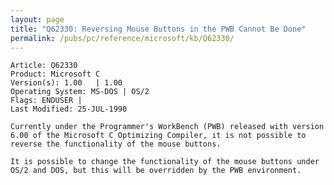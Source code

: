 ```yaml
---
layout: page
title: "Q62330: Reversing Mouse Buttons in the PWB Cannot Be Done"
permalink: /pubs/pc/reference/microsoft/kb/Q62330/
---
```


	Article: Q62330
	Product: Microsoft C
	Version(s): 1.00   | 1.00
	Operating System: MS-DOS | OS/2
	Flags: ENDUSER |
	Last Modified: 25-JUL-1990
	
	Currently under the Programmer's WorkBench (PWB) released with version
	6.00 of the Microsoft C Optimizing Compiler, it is not possible to
	reverse the functionality of the mouse buttons.
	
	It is possible to change the functionality of the mouse buttons under
	OS/2 and DOS, but this will be overridden by the PWB environment.
